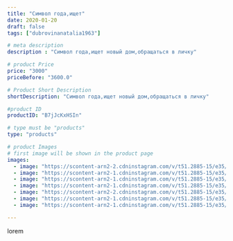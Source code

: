 ```yaml
---
title: "Символ года,ищет"
date: 2020-01-20
draft: false
tags: ["dubrovinanatalia1963"]

# meta description
description : "Символ года,ищет новый дом,обращаться в личку"

# product Price
price: "3000"
priceBefore: "3600.0"

# Product Short Description
shortDescription: "Символ года,ищет новый дом,обращаться в личку"

#product ID
productID: "B7jJcKxHSIn"

# type must be "products"
type: "products"

# product Images
# first image will be shown in the product page
images:
  - image: "https://scontent-arn2-2.cdninstagram.com/v/t51.2885-15/e35/83345093_482644139347685_1993291359401335678_n.jpg?se=7&tp=1&_nc_ht=scontent-arn2-2.cdninstagram.com&_nc_cat=105&_nc_ohc=skg24rsxyzsAX_EjYBv&oh=84137982a62f0ecbd2fd7552090cd701&oe=606A1896&ig_cache_key=MjIyNTY2NDE1NjA2NTY0Nzc4NQ%3D%3D.2"
  - image: "https://scontent-arn2-1.cdninstagram.com/v/t51.2885-15/e35/82936736_2511356469137466_3071898643937096953_n.jpg?se=7&tp=1&_nc_ht=scontent-arn2-1.cdninstagram.com&_nc_cat=106&_nc_ohc=aoic97NTZfMAX8_Pwy-&oh=38d7d45ac4c6f461c35e0b089de326e1&oe=606B3542&ig_cache_key=MjIyNTY2NDE1NjA3NDEyODc4OA%3D%3D.2"
  - image: "https://scontent-arn2-1.cdninstagram.com/v/t51.2885-15/e35/80768545_627540598067913_4055815538205871078_n.jpg?se=7&tp=1&_nc_ht=scontent-arn2-1.cdninstagram.com&_nc_cat=109&_nc_ohc=hylXCw7pvwoAX9oLWR7&oh=b35387f3e45e3c84ec38cb2674a495be&oe=606BB5F6&ig_cache_key=MjIyNTY2NDE1NjA5OTE5MTIxNw%3D%3D.2"
  - image: "https://scontent-arn2-1.cdninstagram.com/v/t51.2885-15/e35/81386822_171455580906019_1496164051381098654_n.jpg?se=7&tp=1&_nc_ht=scontent-arn2-1.cdninstagram.com&_nc_cat=107&_nc_ohc=FEcjqkfJIcwAX-abt5X&oh=69c1a4e6d7b2e8e38901a4f07a3d2dbf&oe=606B2158&ig_cache_key=MjIyNTY2NDE1NjA0ODg0MzEzMw%3D%3D.2"
  - image: "https://scontent-arn2-2.cdninstagram.com/v/t51.2885-15/e35/81594124_137794834402289_8352221112723354638_n.jpg?se=7&tp=1&_nc_ht=scontent-arn2-2.cdninstagram.com&_nc_cat=105&_nc_ohc=kg1NlUJx1_YAX-icBHi&oh=3d97222a7b2da4aab5b71d5c22faf2f8&oe=606A0DA9&ig_cache_key=MjIyNTY2NDE1NjExNTk1Mjc5OA%3D%3D.2"
  - image: "https://scontent-arn2-1.cdninstagram.com/v/t51.2885-15/e35/81775094_2579162525744257_6463202085539480336_n.jpg?se=7&tp=1&_nc_ht=scontent-arn2-1.cdninstagram.com&_nc_cat=101&_nc_ohc=3c_9gc_TQy0AX81Vsor&oh=37098ef7f4b6993bf09f82f1f86c0633&oe=606AE56D&ig_cache_key=MjIyNTY2NDE1NjA4MjM3MzU5NQ%3D%3D.2"
  - image: "https://scontent-arn2-1.cdninstagram.com/v/t51.2885-15/e35/80832246_2547034942238577_6419291912667728492_n.jpg?se=7&tp=1&_nc_ht=scontent-arn2-1.cdninstagram.com&_nc_cat=109&_nc_ohc=0_m-mKlRmlUAX__BA3l&oh=134c011b90f8698b476cd67e8e1123a1&oe=606C7EDA&ig_cache_key=MjIyNTY2NDE1NjA5MDg3MDUzMQ%3D%3D.2"

---
```

lorem
